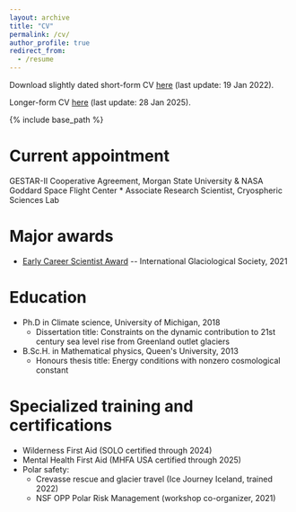 ```yaml
---
layout: archive
title: "CV"
permalink: /cv/
author_profile: true
redirect_from:
  - /resume
---
```


Download slightly dated short-form CV [here](http://ehultee.github.io/files/EHU-short_CV-20220119.pdf) (last update: 19 Jan 2022).

Longer-form CV [here](http://ehultee.github.io/files/CV-EHU-20250128.pdf) (last update: 28 Jan 2025).  

{% include base_path %}

Current appointment
======
GESTAR-II Cooperative Agreement, Morgan State University & NASA Goddard Space Flight Center
	* Associate Research Scientist, Cryospheric Sciences Lab
   
Major awards
======
* [Early Career Scientist Award](https://www.igsoc.org/awards/earlycareeraward/ultee.html) -- International Glaciological Society, 2021

Education
======
* Ph.D in Climate science, University of Michigan, 2018
  * Dissertation title: Constraints on the dynamic contribution to 21st century sea level rise from Greenland outlet glaciers
* B.Sc.H. in Mathematical physics, Queen's University, 2013
  * Honours thesis title: Energy conditions with nonzero cosmological constant


<!-- 
Past appointments
======
* 2021--2024: Middlebury College
  * Assistant Professor of Earth and Climate Sciences
    * Scholarly focus: Glaciology and modern climate

* 2021: Georgia Institute of Technology
  * Postdoctoral Fellow
    * Areas of focus: Ice sheet surface mass balance, stochastic modelling
    * Advisor: Alex Robel

* 2018--2021: Massachusetts Institute of Technology
  * Postdoctoral Associate
    * Areas of focus: Ice fracture, remote sensing analysis, glacial water resources
    * Advisor: Brent Minchew

* 2014--2018: University of Michigan
  * Graduate Research Assistant
    * Areas of focus: Numerical modelling of glacier dynamics, sea level change
    * Advisor: Jeremy Bassis
  * Course instructor, "Knowing Climate Change"
  * Course consultant, Office for Community-Engaged Academic Learning
    * Supervisor: Denise Galarza Sepulveda

* 2013-2014: AIESEC UK
	* National Vice President for Organizational Development

* 2010--2012: Queen's University
  * Mathematics Tutor, Dept. of Athletics
    * Courses tutored: Differential & integral calculus, Calculus for the life sciences, Elementary linear algebra, Ordinary differential equations

* 2011: University of Toronto
  * Undergraduate Research Intern, Centre for Global Change Science
    * Area of focus: Influence of surface hydrology on gravimetry estimates of polar ice loss
    * Advisor: W. Richard Peltier
 -->
  
Specialized training and certifications
==============
* Wilderness First Aid (SOLO certified through 2024)
* Mental Health First Aid (MHFA USA certified through 2025)
* Polar safety:
	* Crevasse rescue and glacier travel (Ice Journey Iceland, trained 2022)
	* NSF OPP Polar Risk Management (workshop co-organizer, 2021)


<!--
Publications
======
  <ul>{% for post in site.publications %}
    {% include archive-single-cv.html %}
  {% endfor %}</ul>
  
<!-- 
Talks
======
  <ul>{% for post in site.talks %}
    {% include archive-single-talk-cv.html %}
  {% endfor %}</ul>

  
Teaching
======
  <ul>{% for post in site.teaching %}
    {% include archive-single-cv.html %}
  {% endfor %}</ul>
  
Service and leadership
======
* MIT EAPS Diversity, Equity, and Inclusion Committee
* Proposal reviewer: NASA Cryosphere section, NSF Office of Polar Programs, UK Natural Environment Research Council
* Reviewer: Nature, GRL, Global Environmental Change, The Cryosphere, Geosci. Model Dev., JAMES, Frontiers in Earth Sciences, Water Resources Research; IPCC Special Report on Oceans and Cryosphere in a Changing Climate
* Organizing committee chair, Michigan University-wide Sustainability & Environment Conference 
* Skype a Scientist calls with 5 K-12 classrooms

Other skills
======
* Computing
  * Python
  * Mathematica
  * LaTeX
  * GitHub version control
* Languages
  * Dutch (fluent)
  * Spanish (good)
  * German (fair)
  * French (fair)
* Interpersonal
  * Facilitation
  * Mentoring
  * Nonprofit management
-->